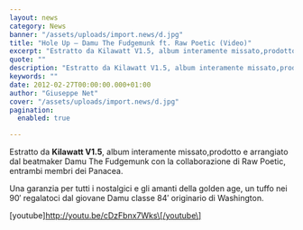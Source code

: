 ```yaml
---
layout: news
category: News
banner: "/assets/uploads/import.news/d.jpg"
title: "Hole Up – Damu The Fudgemunk ft. Raw Poetic (Video)"
excerpt: "Estratto da Kilawatt V1.5, album interamente missato,prodotto e arrangiato dal beatmaker Damu The Fudgemunk con la collaborazione di Raw Poetic, entrambi membri dei Panacea. Una garanzia per tutti i nostalgici e gli amanti della golden age, un tuffo nei 90′ regalatoci dal giovane Damu classe 84′ originario di Washington. [youtube]http://youtu.be/cDzFbnx7Wks[/youtube"
quote: ""
description: "Estratto da Kilawatt V1.5, album interamente missato,prodotto e arrangiato dal beatmaker Damu The Fudgemunk con la collaborazione di Raw Poetic, entrambi membri dei Panacea. Una garanzia per tutti i nostalgici e gli amanti della golden age, un tuffo nei 90′ regalatoci dal giovane Damu classe 84′ originario di Washington. [youtube]http://youtu.be/cDzFbnx7Wks[/youtube"
keywords: ""
date: 2012-02-27T00:00:00.000+01:00
author: "Giuseppe Net"
cover: "/assets/uploads/import.news/d.jpg"
pagination:
  enabled: true

---
```


Estratto da **Kilawatt V1.5**, album interamente missato,prodotto e arrangiato dal beatmaker Damu The Fudgemunk con la collaborazione di Raw Poetic, entrambi membri dei Panacea.

Una garanzia per tutti i nostalgici e gli amanti della golden age, un tuffo nei 90′ regalatoci dal giovane Damu classe 84′ originario di Washington.

\[youtube\]http://youtu.be/cDzFbnx7Wks\[/youtube\]